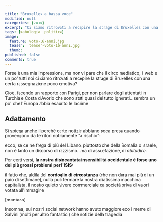 ```yaml
---

title: "Bruxelles a bassa voce"
modified: null
categories: [2016]
excerpt: "Ci siamo ritrovati a recepire la strage di Bruxelles con una certa rassegnazione poco emotiva?..."
tags: [xabologia, politica]
image: 
  feature: voto-16-anni.jpg
  teaser:  teaser-voto-16-anni.jpg
  thumb: 
published: false
comments: true
---
```


Forse è una mia impressione, ma non vi pare che il circo mediatico, il web e un po' tutti noi ci siamo ritrovati a recepire la strage di Bruxelles con una certa rassegnazione poco emotiva?

Cioè, facendo un rapporto con Parigi, per non parlare degli attentati in Turchia e Costa d'Avorio che sono stati quasi del tutto ignorati...sembra un po' che l'Europa abbia esaurito le lacrime

## Adattamento

Si spiega anche il perché certe notizie abbiano poca presa quando provengono da territori notriamente "a rischio": 

ecco, se ce ne frega di più del Libano, piuttosto che della Somalia o Israele, non è tanto un discorso di razzismo...ma di assuefazione, di *abitudine.*

Per certi versi, **la nostra disincantata insensibilità occidentale è forse uno dei più grossi problemi per l'ISIS:** 

il fatto che, aldilà del **cordoglio di circostanza** (che non dura mai più di un paio di settimane), nulla può fermare la nostra oliatissima macchina capitalista, il nostro quieto vivere commerciale da società priva di valori votata all'immagine

[mentana]

Insomma, sui nostri social network hanno avuto maggiore eco i meme di Salvini (molti per altro fantastici) che notizie della tragedia
